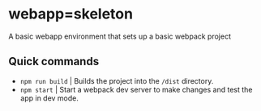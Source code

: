 # webapp=skeleton
A basic webapp environment that sets up a basic webpack project

## Quick commands
- `npm run build` | Builds the project into the `/dist` directory.
- `npm start` | Start a webpack dev server to make changes and test the app in dev mode.
